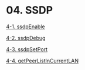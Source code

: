 # 04. SSDP

[4-1. ssdpEnable](4.1_ssdpEnable.md)

[4-2. ssdpDebug](4.2_ssdpDebug.md)

[4-3. ssdpSetPort](4.3_ssdpSetPort.md)

[4-4. getPeerListInCurrentLAN](4.4_getPeerListInCurrentLAN.md)
